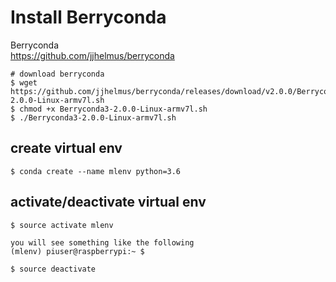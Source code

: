 # Install Berryconda

Berryconda  
https://github.com/jjhelmus/berryconda    
   
   
```
# download berryconda
$ wget https://github.com/jjhelmus/berryconda/releases/download/v2.0.0/Berryconda3-2.0.0-Linux-armv7l.sh
$ chmod +x Berryconda3-2.0.0-Linux-armv7l.sh
$ ./Berryconda3-2.0.0-Linux-armv7l.sh
```
## create virtual env
```
$ conda create --name mlenv python=3.6
```

## activate/deactivate virtual env
```
$ source activate mlenv

you will see something like the following
(mlenv) piuser@raspberrypi:~ $

$ source deactivate

```
